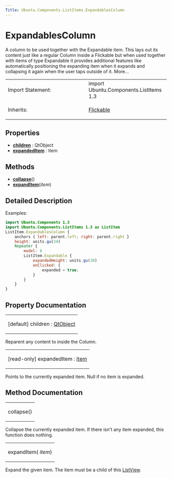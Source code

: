 ```yaml
---
Title: Ubuntu.Components.ListItems.ExpandablesColumn
---
```

        
ExpandablesColumn
=================

<span class="subtitle"></span>
A column to be used together with the Expandable item. This lays out its content just like a regular Column inside a Flickable but when used together with items of type Expandable it provides additional features like automatically positioning the expanding item when it expands and collapsing it again when the user taps outside of it. More...

<table>
<colgroup>
<col width="50%" />
<col width="50%" />
</colgroup>
<tbody>
<tr class="odd">
<td>Import Statement:</td>
<td>import Ubuntu.Components.ListItems 1.3</td>
</tr>
<tr class="even">
<td>Inherits:</td>
<td><p><a href="QtQuick.Flickable.md">Flickable</a></p></td>
</tr>
</tbody>
</table>

<span id="properties"></span>
Properties
----------

-   ****[children](#children-prop)**** : QtObject
-   ****[expandedItem](#expandedItem-prop)**** : Item

<span id="methods"></span>
Methods
-------

-   ****[collapse](#collapse-method)****()
-   ****[expandItem](#expandItem-method)****(*item*)

<span id="details"></span>
Detailed Description
--------------------

Examples:

``` qml
import Ubuntu.Components 1.3
import Ubuntu.Components.ListItems 1.3 as ListItem
ListItem.ExpandablesColumn {
    anchors { left: parent.left; right: parent.right }
    height: units.gu(24)
    Repeater {
        model: 8
        ListItem.Expandable {
            expandedHeight: units.gu(30)
            onClicked: {
                expanded = true;
            }
        }
    }
}
```

Property Documentation
----------------------

<table>
<colgroup>
<col width="100%" />
</colgroup>
<tbody>
<tr class="odd">
<td><p><span id="children-prop"></span><span class="qmldefault">[default] </span><span class="name">children</span> : <span class="type"><a href="QtQml.QtObject.md">QtObject</a></span></p></td>
</tr>
</tbody>
</table>

Reparent any content to inside the Column.

<table>
<colgroup>
<col width="100%" />
</colgroup>
<tbody>
<tr class="odd">
<td><p><span id="expandedItem-prop"></span><span class="qmlreadonly">[read-only] </span><span class="name">expandedItem</span> : <span class="type"><a href="QtQuick.Item.md">Item</a></span></p></td>
</tr>
</tbody>
</table>

Points to the currently expanded item. Null if no item is expanded.

Method Documentation
--------------------

<table>
<colgroup>
<col width="100%" />
</colgroup>
<tbody>
<tr class="odd">
<td><p><span id="collapse-method"></span><span class="name">collapse</span>()</p></td>
</tr>
</tbody>
</table>

Collapse the currently expanded item. If there isn't any item expanded, this function does nothing.

<table>
<colgroup>
<col width="100%" />
</colgroup>
<tbody>
<tr class="odd">
<td><p><span id="expandItem-method"></span><span class="name">expandItem</span>( <em>item</em>)</p></td>
</tr>
</tbody>
</table>

Expand the given item. The item must be a child of this [ListView](../QtQuick.ListView.md).

